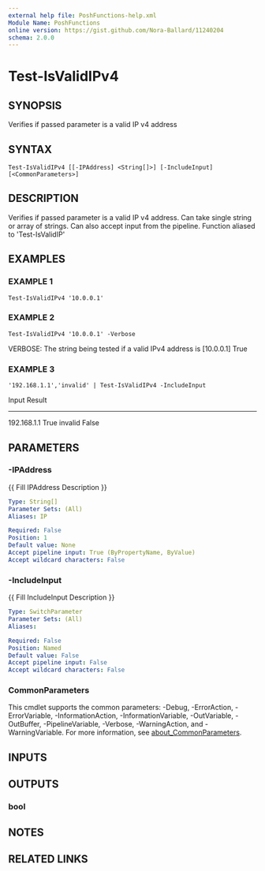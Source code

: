 ```yaml
---
external help file: PoshFunctions-help.xml
Module Name: PoshFunctions
online version: https://gist.github.com/Nora-Ballard/11240204
schema: 2.0.0
---
```


# Test-IsValidIPv4

## SYNOPSIS
Verifies if passed parameter is a valid IP v4 address

## SYNTAX

```
Test-IsValidIPv4 [[-IPAddress] <String[]>] [-IncludeInput] [<CommonParameters>]
```

## DESCRIPTION
Verifies if passed parameter is a valid IP v4 address.
Can take single string or array of strings.
Can also accept input from the pipeline.
Function aliased to 'Test-IsValidIP'

## EXAMPLES

### EXAMPLE 1
```
Test-IsValidIPv4 '10.0.0.1'
```

### EXAMPLE 2
```
Test-IsValidIPv4 '10.0.0.1' -Verbose
```

VERBOSE: The string being tested if a valid IPv4 address is \[10.0.0.1\]
True

### EXAMPLE 3
```
'192.168.1.1','invalid' | Test-IsValidIPv4 -IncludeInput
```

Input       Result
-----       ------
192.168.1.1   True
invalid      False

## PARAMETERS

### -IPAddress
{{ Fill IPAddress Description }}

```yaml
Type: String[]
Parameter Sets: (All)
Aliases: IP

Required: False
Position: 1
Default value: None
Accept pipeline input: True (ByPropertyName, ByValue)
Accept wildcard characters: False
```

### -IncludeInput
{{ Fill IncludeInput Description }}

```yaml
Type: SwitchParameter
Parameter Sets: (All)
Aliases:

Required: False
Position: Named
Default value: False
Accept pipeline input: False
Accept wildcard characters: False
```

### CommonParameters
This cmdlet supports the common parameters: -Debug, -ErrorAction, -ErrorVariable, -InformationAction, -InformationVariable, -OutVariable, -OutBuffer, -PipelineVariable, -Verbose, -WarningAction, and -WarningVariable. For more information, see [about_CommonParameters](http://go.microsoft.com/fwlink/?LinkID=113216).

## INPUTS

## OUTPUTS

### bool
## NOTES

## RELATED LINKS

